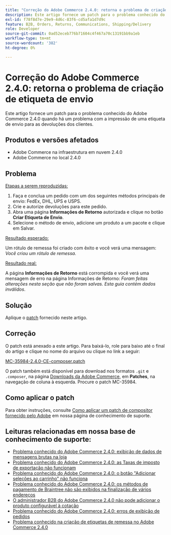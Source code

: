 ```yaml
---
title: "Correção do Adobe Commerce 2.4.0: retorna o problema de criação de etiqueta de envio"
description: Este artigo fornece um patch para o problema conhecido do Adobe Commerce 2.4.0 quando há um problema com a impressão de uma etiqueta de envio para as devoluções dos clientes.
exl-id: f78f8d7e-29e9-4d6c-83f6-cd5afa1d7d9c
feature: B2B, Orders, Returns, Communications, Shipping/Delivery
role: Developer
source-git-commit: 0ad52eceb776b71604c4f467a70c13191bb9a1eb
workflow-type: tm+mt
source-wordcount: '382'
ht-degree: 0%

---
```


# Correção do Adobe Commerce 2.4.0: retorna o problema de criação de etiqueta de envio

Este artigo fornece um patch para o problema conhecido do Adobe Commerce 2.4.0 quando há um problema com a impressão de uma etiqueta de envio para as devoluções dos clientes.

## Produtos e versões afetados

* Adobe Commerce na infraestrutura em nuvem 2.4.0
* Adobe Commerce no local 2.4.0

## Problema

<u>Etapas a serem reproduzidas:</u>

1. Faça e conclua um pedido com um dos seguintes métodos principais de envio: FedEx, DHL, UPS e USPS.
1. Crie e autorize devoluções para este pedido.
1. Abra uma página **Informações de Retorno** autorizada e clique no botão **Criar Etiqueta de Envio**.
1. Selecione o método de envio, adicione um produto a um pacote e clique em Salvar.

<u>Resultado esperado:</u>

Um rótulo de remessa foi criado com êxito e você verá uma mensagem: *Você criou um rótulo de remessa.*

<u>Resultado real:</u>

A página **Informações de Retorno** está corrompida e você verá uma mensagem de erro na página Informações de Retorno: *Foram feitas alterações nesta seção que não foram salvas. Esta guia contém dados inválidos*.

## Solução

Aplique o [patch](assets/MC-35984-2.4.0-CE-composer.patch.zip) fornecido neste artigo.

## Correção

O patch está anexado a este artigo. Para baixá-lo, role para baixo até o final do artigo e clique no nome do arquivo ou clique no link a seguir:

[MC-35984-2.4.0-CE-composer.patch](assets/MC-35984-2.4.0-CE-composer.patch.zip)

O patch também está disponível para download nos formatos `.git` e `.composer`, na página [Downloads da Adobe Commerce](https://magento.com/tech-resources/download), em **Patches**, na navegação de coluna à esquerda. Procure o patch MC-35984.

## Como aplicar o patch

Para obter instruções, consulte [Como aplicar um patch de compositor fornecido pelo Adobe](/help/how-to/general/how-to-apply-a-composer-patch-provided-by-magento.md) em nossa página de conhecimento de suporte.

## Leituras relacionadas em nossa base de conhecimento de suporte:

* [Problema conhecido do Adobe Commerce 2.4.0: exibição de dados de mensagens brutas na loja](/help/troubleshooting/storefront/magento-2-4-0-issue-storefront-raw-message-data-display.md)
* [Problema conhecido do Adobe Commerce 2.4.0: as Taxas de imposto de exportação não funcionam](/help/troubleshooting/miscellaneous/magento-2-4-0-known-issue-export-tax-rates-does-not-work.md)
* [Problema conhecido do Adobe Commerce 2.4.0: o botão &quot;Adicionar seleções ao carrinho&quot; não funciona](/help/troubleshooting/miscellaneous/magento-2-4-0-add-selections-to-my-cart-does-not-work.md)
* [Problema conhecido do Adobe Commerce 2.4.0: os métodos de pagamento de Braintree não são exibidos na finalização de vários endereços](/help/troubleshooting/payments/magento-2-4-0-braintree-not-in-multiple-addresses-checkout.md)
* [O administrador B2B do Adobe Commerce 2.4.0 não pode adicionar o produto configurável à cotação](/help/troubleshooting/miscellaneous/magento-2-4-0-b2b-admin-can-t-add-configurable-product-to-quote.md)
* [Problema conhecido do Adobe Commerce 2.4.0: erros de exibição de pedidos](/help/troubleshooting/storefront/magento-2-4-0-known-issue-orders-display-error.md)
* [Problema conhecido na criação de etiquetas de remessa no Adobe Commerce 2.4.0](/help/troubleshooting/known-issues-patches-attached/shipping-labels-creation-known-issue-in-magento-2-4-0.md)
